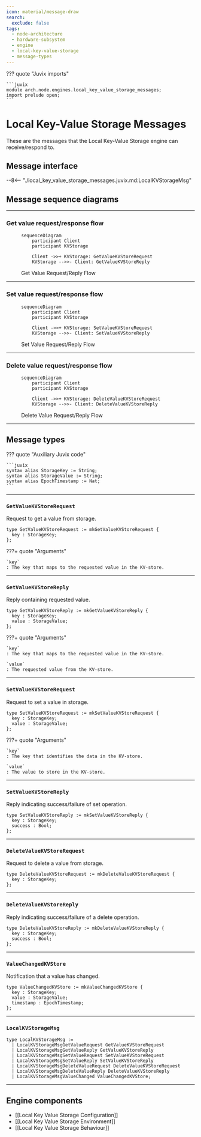 ```yaml
---
icon: material/message-draw
search:
  exclude: false
tags:
  - node-architecture
  - hardware-subsystem
  - engine
  - local-key-value-storage
  - message-types
---
```


??? quote "Juvix imports"

    ```juvix
    module arch.node.engines.local_key_value_storage_messages;
    import prelude open;
    ```

# Local Key-Value Storage Messages

These are the messages that the Local Key-Value Storage engine can receive/respond to.

## Message interface

--8<-- "./local_key_value_storage_messages.juvix.md:LocalKVStorageMsg"

## Message sequence diagrams

---

### Get value request/response flow

<!-- --8<-- [start:message-sequence-diagram-get] -->
<figure markdown>

```mermaid
sequenceDiagram
    participant Client
    participant KVStorage

    Client ->>+ KVStorage: GetValueKVStoreRequest
    KVStorage -->>- Client: GetValueKVStoreReply
```

<figcaption markdown="span">
Get Value Request/Reply Flow
</figcaption>
</figure>
<!-- --8<-- [end:message-sequence-diagram-get] -->

---

### Set value request/response flow

<!-- --8<-- [start:message-sequence-diagram-set] -->
<figure markdown>

```mermaid
sequenceDiagram
    participant Client
    participant KVStorage

    Client ->>+ KVStorage: SetValueKVStoreRequest
    KVStorage -->>- Client: SetValueKVStoreReply
```

<figcaption markdown="span">
Set Value Request/Reply Flow
</figcaption>
</figure>
<!-- --8<-- [end:message-sequence-diagram-set] -->

---

### Delete value request/response flow

<!-- --8<-- [start:message-sequence-diagram-delete] -->
<figure markdown>

```mermaid
sequenceDiagram
    participant Client
    participant KVStorage

    Client ->>+ KVStorage: DeleteValueKVStoreRequest
    KVStorage -->>- Client: DeleteValueKVStoreReply
```

<figcaption markdown="span">
Delete Value Request/Reply Flow
</figcaption>
</figure>
<!-- --8<-- [end:message-sequence-diagram-delete] -->

---

## Message types

??? quote "Auxiliary Juvix code"

    ```juvix
    syntax alias StorageKey := String;
    syntax alias StorageValue := String;
    syntax alias EpochTimestamp := Nat;
    ```

---

### `GetValueKVStoreRequest`

Request to get a value from storage.

<!-- --8<-- [start:GetValueKVStoreRequest] -->
```juvix
type GetValueKVStoreRequest := mkGetValueKVStoreRequest {
  key : StorageKey;
};
```
<!-- --8<-- [end:GetValueKVStoreRequest] -->

???+ quote "Arguments"

    `key`
    : The key that maps to the requested value in the KV-store.

---

### `GetValueKVStoreReply`

Reply containing requested value.

<!-- --8<-- [start:GetValueKVStoreReply] -->
```juvix
type GetValueKVStoreReply := mkGetValueKVStoreReply {
  key : StorageKey;
  value : StorageValue;
};
```
<!-- --8<-- [end:GetValueKVStoreReply] -->

???+ quote "Arguments"

    `key`
    : The key that maps to the requested value in the KV-store.

    `value`
    : The requested value from the KV-store.

---

### `SetValueKVStoreRequest`

Request to set a value in storage.

<!-- --8<-- [start:SetValueKVStoreRequest] -->
```juvix
type SetValueKVStoreRequest := mkSetValueKVStoreRequest {
  key : StorageKey;
  value : StorageValue;
};
```
<!-- --8<-- [end:SetValueKVStoreRequest] -->

???+ quote "Arguments"

    `key`
    : The key that identifies the data in the KV-store.

    `value`
    : The value to store in the KV-store.

---

### `SetValueKVStoreReply`

Reply indicating success/failure of set operation.

<!-- --8<-- [start:SetValueKVStoreReply] -->
```juvix
type SetValueKVStoreReply := mkSetValueKVStoreReply {
  key : StorageKey;
  success : Bool;
};
```
<!-- --8<-- [end:SetValueKVStoreReply] -->

---

### `DeleteValueKVStoreRequest`

Request to delete a value from storage.

<!-- --8<-- [start:DeleteValueKVStoreRequest] -->
```juvix
type DeleteValueKVStoreRequest := mkDeleteValueKVStoreRequest {
  key : StorageKey;
};
```
<!-- --8<-- [end:DeleteValueKVStoreRequest] -->

---

### `DeleteValueKVStoreReply`

Reply indicating success/failure of a delete operation.

<!-- --8<-- [start:DeleteValueKVStoreReply] -->
```juvix
type DeleteValueKVStoreReply := mkDeleteValueKVStoreReply {
  key : StorageKey;
  success : Bool;
};
```
<!-- --8<-- [end:DeleteValueKVStoreReply] -->

---

### `ValueChangedKVStore`

Notification that a value has changed.

<!-- --8<-- [start:ValueChangedKVStore] -->
```juvix
type ValueChangedKVStore := mkValueChangedKVStore {
  key : StorageKey;
  value : StorageValue;
  timestamp : EpochTimestamp;
};
```
<!-- --8<-- [end:ValueChangedKVStore] -->

---

### `LocalKVStorageMsg`

<!-- --8<-- [start:LocalKVStorageMsg] -->
```juvix
type LocalKVStorageMsg :=
  | LocalKVStorageMsgGetValueRequest GetValueKVStoreRequest
  | LocalKVStorageMsgGetValueReply GetValueKVStoreReply
  | LocalKVStorageMsgSetValueRequest SetValueKVStoreRequest
  | LocalKVStorageMsgSetValueReply SetValueKVStoreReply
  | LocalKVStorageMsgDeleteValueRequest DeleteValueKVStoreRequest
  | LocalKVStorageMsgDeleteValueReply DeleteValueKVStoreReply
  | LocalKVStorageMsgValueChanged ValueChangedKVStore;
```
<!-- --8<-- [end:LocalKVStorageMsg] -->

---

## Engine components

- [[Local Key Value Storage Configuration]]
- [[Local Key Value Storage Environment]]
- [[Local Key Value Storage Behaviour]]
